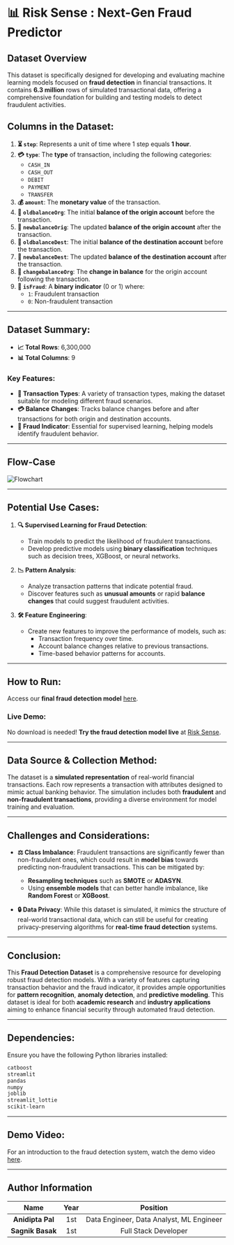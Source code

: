 # 📊 **Risk Sense : Next-Gen Fraud Predictor**

## **Dataset Overview**
This dataset is specifically designed for developing and evaluating machine learning models focused on **fraud detection** in financial transactions. It contains **6.3 million** rows of simulated transactional data, offering a comprehensive foundation for building and testing models to detect fraudulent activities.

## **Columns in the Dataset:**

1. **⏳ `step`**: Represents a unit of time where 1 step equals **1 hour**.
2. **💳 `type`**: The **type** of transaction, including the following categories:
   - `CASH_IN`
   - `CASH_OUT`
   - `DEBIT`
   - `PAYMENT`
   - `TRANSFER`
3. **💰 `amount`**: The **monetary value** of the transaction.
4. **🏦 `oldbalanceOrg`**: The initial **balance of the origin account** before the transaction.
5. **🏦 `newbalanceOrig`**: The updated **balance of the origin account** after the transaction.
6. **🏦 `oldbalanceDest`**: The initial **balance of the destination account** before the transaction.
7. **🏦 `newbalanceDest`**: The updated **balance of the destination account** after the transaction.
8. **🔄 `changebalanceOrg`**: The **change in balance** for the origin account following the transaction.
9. **🚨 `isFraud`**: A **binary indicator** (0 or 1) where:
   - `1`: Fraudulent transaction
   - `0`: Non-fraudulent transaction

---

## **Dataset Summary:**

- **📈 Total Rows**: 6,300,000
- **📊 Total Columns**: 9

### **Key Features:**
- **🔢 Transaction Types**: A variety of transaction types, making the dataset suitable for modeling different fraud scenarios.
- **💳 Balance Changes**: Tracks balance changes before and after transactions for both origin and destination accounts.
- **🚨 Fraud Indicator**: Essential for supervised learning, helping models identify fraudulent behavior.

---

## Flow-Case

![Flowchart](https://github.com/Anidipta/Risk-Sense/blob/main/Images%20Model/Flow.png)

---


## **Potential Use Cases:**

1. **🔍 Supervised Learning for Fraud Detection**: 
   - Train models to predict the likelihood of fraudulent transactions.
   - Develop predictive models using **binary classification** techniques such as decision trees, XGBoost, or neural networks.

2. **📉 Pattern Analysis**: 
   - Analyze transaction patterns that indicate potential fraud.
   - Discover features such as **unusual amounts** or rapid **balance changes** that could suggest fraudulent activities.

3. **🛠️ Feature Engineering**: 
   - Create new features to improve the performance of models, such as:
     - Transaction frequency over time.
     - Account balance changes relative to previous transactions.
     - Time-based behavior patterns for accounts.

---

## **How to Run:**

Access our **final fraud detection model** [here](https://drive.google.com/file/d/1P2HRWjud5vZ3E5PRUhqvywu9UHo8xttO/view?usp=sharing).

### **Live Demo**: 
No download is needed! **Try the fraud detection model live** at [Risk Sense](https://risksense.streamlit.app/).

---

## **Data Source & Collection Method:**

The dataset is a **simulated representation** of real-world financial transactions. Each row represents a transaction with attributes designed to mimic actual banking behavior. The simulation includes both **fraudulent** and **non-fraudulent transactions**, providing a diverse environment for model training and evaluation.

---

## **Challenges and Considerations:**

- **⚖️ Class Imbalance**: 
  Fraudulent transactions are significantly fewer than non-fraudulent ones, which could result in **model bias** towards predicting non-fraudulent transactions. This can be mitigated by:
  - **Resampling techniques** such as **SMOTE** or **ADASYN**.
  - Using **ensemble models** that can better handle imbalance, like **Random Forest** or **XGBoost**.

- **🔒 Data Privacy**: 
  While this dataset is simulated, it mimics the structure of real-world transactional data, which can still be useful for creating privacy-preserving algorithms for **real-time fraud detection** systems.

---

## **Conclusion:**

This **Fraud Detection Dataset** is a comprehensive resource for developing robust fraud detection models. With a variety of features capturing transaction behavior and the fraud indicator, it provides ample opportunities for **pattern recognition**, **anomaly detection**, and **predictive modeling**. This dataset is ideal for both **academic research** and **industry applications** aiming to enhance financial security through automated fraud detection.

---

## **Dependencies:**

Ensure you have the following Python libraries installed:

```bash
catboost
streamlit
pandas
numpy
joblib
streamlit_lottie
scikit-learn
```

---

## **Demo Video**: 
For an introduction to the fraud detection system, watch the demo video [here](https://youtu.be/qHkBchgEdTg?si=mCmb0Dm8TBo88reV).

---

## **Author Information**

| **Name** | **Year** | **Position** |
|:---:|:---:|:---:|
| **Anidipta Pal** | 1st | Data Engineer, Data Analyst, ML Engineer |
| **Sagnik Basak** | 1st | Full Stack Developer |

